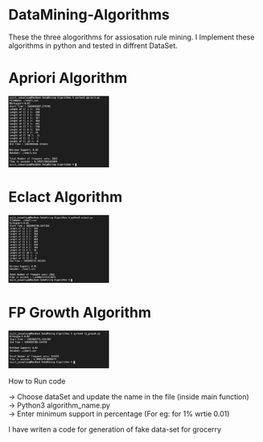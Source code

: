 # DataMining-Algorithms

These the three alogorithms for assiosation rule mining. I Implement these algorithms in python and tested in diffrent DataSet.

# Apriori Algorithm
<p>
    <img src="/screenshots/apriori.png" alt="drawing" width="200"/>
</p>

# Eclact Algorithm
<p>
    <img src="/screenshots/eclact.png" alt="drawing" width="200"/>
</p>

# FP Growth Algorithm
<p>
    <img src="/screenshots/fp.png" alt="drawing" width="200"/>
</p>


How to Run code

-> Choose dataSet and update the name in the file (inside main function)  
-> Python3 algorithm_name.py  
-> Enter minimum support in percentage (For eg: for 1% wrtie 0.01)  

I have writen a code for generation of fake data-set for grocerry
